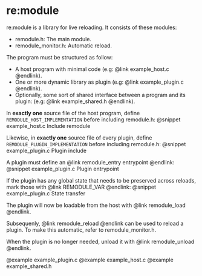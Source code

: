 # re:module

re:module is a library for live reloading.
It consists of these modules:

* remodule.h: The main module.
* remodule_monitor.h: Automatic reload.

The program must be structured as follow:

* A host program with minimal code (e.g: @link example_host.c @endlink).
* One or more dynamic library as plugin (e.g: @link example_plugin.c @endlink).
* Optionally, some sort of shared interface between a program and its plugin: (e.g: @link example_shared.h @endlink).

In **exactly one** source file of the host program, define `REMODULE_HOST_IMPLEMENTATION` before including remodule.h:
@snippet example_host.c Include remodule

Likewise, in **exactly one** source file of every plugin, define `REMODULE_PLUGIN_IMPLEMENTATION` before including remodule.h:
@snippet example_plugin.c Plugin include

A plugin must define an @link remodule_entry entrypoint @endlink:
@snippet example_plugin.c Plugin entrypoint

If the plugin has any global state that needs to be preserved across reloads, mark those with @link REMODULE_VAR @endlink:
@snippet example_plugin.c State transfer

The plugin will now be loadable from the host with @link remodule_load @endlink.

Subsequenly, @link remodule_reload @endlink can be used to reload a plugin.
To make this automatic, refer to remodule_monitor.h.

When the plugin is no longer needed, unload it with @link remodule_unload @endlink.

@example example_plugin.c
@example example_host.c
@example example_shared.h
